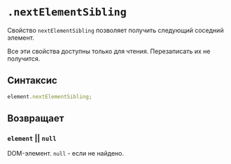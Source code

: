 # `.nextElementSibling`

Свойство `nextElementSibling` позволяет получить следующий соседний элемент.

Все эти свойства доступны только для чтения. Перезаписать их не получится.

## Синтаксис

```js
element.nextElementSibling;
```

## Возвращает

### `element` || `null`

DOM-элемент. `null` - если не найдено.
